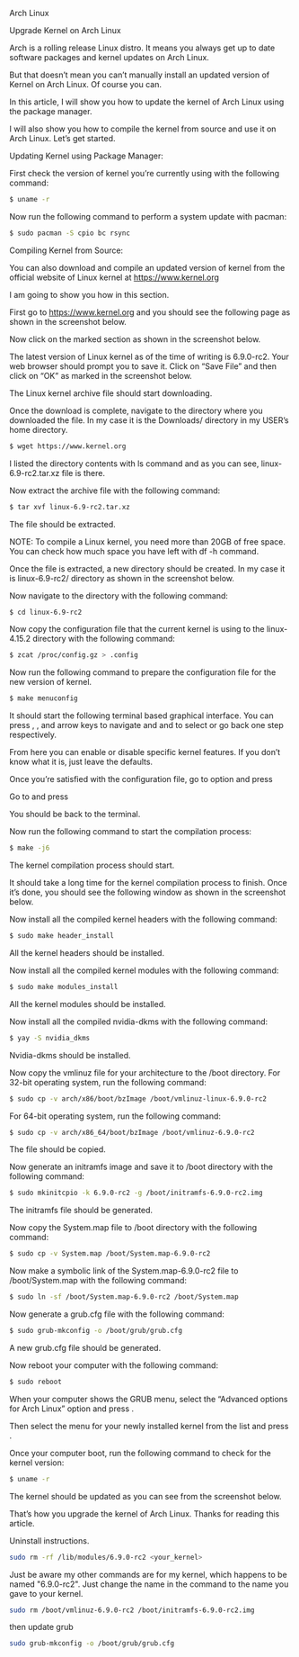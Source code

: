 Arch Linux

Upgrade Kernel on Arch Linux

Arch is a rolling release Linux distro. It means you always get up to date software packages and kernel updates on Arch Linux. 

But that doesn’t mean you can’t manually install an updated version of Kernel on Arch Linux. Of course you can.

In this article, I will show you how to update the kernel of Arch Linux using the package manager. 

I will also show you how to compile the kernel from source and use it on Arch Linux. Let’s get started.

Updating Kernel using Package Manager:

First check the version of kernel you’re currently using with the following command:
```bash
$ uname -r
```
Now run the following command to perform a system update with pacman:
```bash
$ sudo pacman -S cpio bc rsync
```
Compiling Kernel from Source:

You can also download and compile an updated version of kernel from the official website of Linux kernel at https://www.kernel.org

I am going to show you how in this section.

First go to https://www.kernel.org and you should see the following page as shown in the screenshot below.

Now click on the marked section as shown in the screenshot below.

The latest version of Linux kernel as of the time of writing is 6.9.0-rc2. Your web browser should prompt you to save it. Click on “Save File” and then click on “OK” as marked in the screenshot below.

The Linux kernel archive file should start downloading.

Once the download is complete, navigate to the directory where you downloaded the file. In my case it is the Downloads/ directory in my USER’s home directory.
```bash
$ wget https://www.kernel.org
```
I listed the directory contents with ls command and as you can see, linux-6.9-rc2.tar.xz file is there.

Now extract the archive file with the following command:
```bash
$ tar xvf linux-6.9-rc2.tar.xz
```
The file should be extracted.

NOTE: To compile a Linux kernel, you need more than 20GB of free space. You can check how much space you have left with df -h command.

Once the file is extracted, a new directory should be created. In my case it is linux-6.9-rc2/ directory as shown in the screenshot below.

Now navigate to the directory with the following command:
```bash
$ cd linux-6.9-rc2
```
Now copy the configuration file that the current kernel is using to the linux-4.15.2 directory with the following command:
```bash
$ zcat /proc/config.gz > .config
```
Now run the following command to prepare the configuration file for the new version of kernel.
```bash
$ make menuconfig
```
It should start the following terminal based graphical interface. You can press <Up>, <Down>, <Left> and <Right> arrow keys to navigate and <Enter> and <ESC> to select or go back one step respectively.

From here you can enable or disable specific kernel features. If you don’t know what it is, just leave the defaults.

Once you’re satisfied with the configuration file, go to <Save> option and press <Enter>

Go to <Exit> and press <Enter>

You should be back to the terminal.

Now run the following command to start the compilation process:
```bash
$ make -j6
```
The kernel compilation process should start.

It should take a long time for the kernel compilation process to finish. Once it’s done, you should see the following window as shown in the screenshot below.

Now install all the compiled kernel headers with the following command:
```bash
$ sudo make header_install
```
All the kernel headers should be installed.

Now install all the compiled kernel modules with the following command:
```bash
$ sudo make modules_install
```
All the kernel modules should be installed.

Now install all the compiled nvidia-dkms with the following command:
```bash
$ yay -S nvidia_dkms
```
Nvidia-dkms should be installed.

Now copy the vmlinuz file for your architecture to the /boot directory. For 32-bit operating system, run the following command:
```bash
$ sudo cp -v arch/x86/boot/bzImage /boot/vmlinuz-linux-6.9.0-rc2
```
For 64-bit operating system, run the following command:
```bash
$ sudo cp -v arch/x86_64/boot/bzImage /boot/vmlinuz-6.9.0-rc2
```
The file should be copied.

Now generate an initramfs image and save it to /boot directory with the following command:
```bash
$ sudo mkinitcpio -k 6.9.0-rc2 -g /boot/initramfs-6.9.0-rc2.img
```
The initramfs file should be generated.

Now copy the System.map file to /boot directory with the following command:
```bash
$ sudo cp -v System.map /boot/System.map-6.9.0-rc2
```
Now make a symbolic link of the System.map-6.9.0-rc2 file to /boot/System.map with the following command:
```bash
$ sudo ln -sf /boot/System.map-6.9.0-rc2 /boot/System.map
```
Now generate a grub.cfg file with the following command:
```bash
$ sudo grub-mkconfig -o /boot/grub/grub.cfg
```
A new grub.cfg file should be generated.

Now reboot your computer with the following command:
```bash
$ sudo reboot
```
When your computer shows the GRUB menu, select the “Advanced options for Arch Linux” option and press <Enter>.

Then select the menu for your newly installed kernel from the list and press <Enter>.

Once your computer boot, run the following command to check for the kernel version:
```bash
$ uname -r
```
The kernel should be updated as you can see from the screenshot below.

That’s how you upgrade the kernel of Arch Linux. Thanks for reading this article.


Uninstall instructions.
```bash
sudo rm -rf /lib/modules/6.9.0-rc2 <your_kernel>
```
Just be aware my other commands are for my kernel, which happens to be named "6.9.0-rc2". Just change the name in the command to the name you gave to your kernel.
```bash
sudo rm /boot/vmlinuz-6.9.0-rc2 /boot/initramfs-6.9.0-rc2.img
```
then update grub
```bash
sudo grub-mkconfig -o /boot/grub/grub.cfg
```
